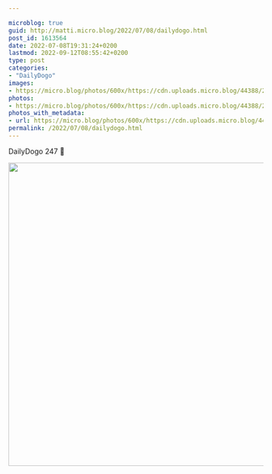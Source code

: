 ```yaml
---

microblog: true
guid: http://matti.micro.blog/2022/07/08/dailydogo.html
post_id: 1613564
date: 2022-07-08T19:31:24+0200
lastmod: 2022-09-12T08:55:42+0200
type: post
categories:
- "DailyDogo"
images:
- https://micro.blog/photos/600x/https://cdn.uploads.micro.blog/44388/2022/c9a98b6c5c.jpg
photos:
- https://micro.blog/photos/600x/https://cdn.uploads.micro.blog/44388/2022/c9a98b6c5c.jpg
photos_with_metadata:
- url: https://micro.blog/photos/600x/https://cdn.uploads.micro.blog/44388/2022/c9a98b6c5c.jpg
permalink: /2022/07/08/dailydogo.html
---
```

DailyDogo 247 🐶

<img src="/media/uploads/2022/c9a98b6c5c.jpg" width="600" height="600" alt="" />

